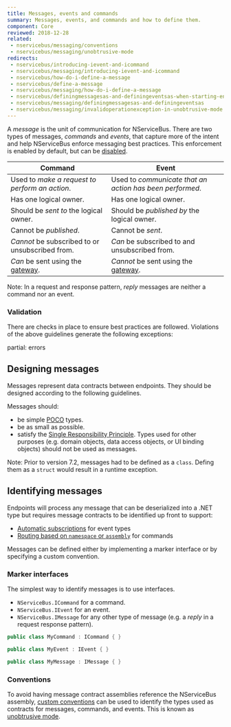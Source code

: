 ```yaml
---
title: Messages, events and commands
summary: Messages, events, and commands and how to define them.
component: Core
reviewed: 2018-12-28
related:
 - nservicebus/messaging/conventions
 - nservicebus/messaging/unobtrusive-mode
redirects:
 - nservicebus/introducing-ievent-and-icommand
 - nservicebus/messaging/introducing-ievent-and-icommand
 - nservicebus/how-do-i-define-a-message
 - nservicebus/define-a-message
 - nservicebus/messaging/how-do-i-define-a-message
 - nservicebus/definingmessagesas-and-definingeventsas-when-starting-endpoint
 - nservicebus/messaging/definingmessagesas-and-definingeventsas
 - nservicebus/messaging/invalidoperationexception-in-unobtrusive-mode
---
```


A *message* is the unit of communication for NServiceBus. There are two types of messages, _commands_ and _events_, that capture more of the intent and help NServiceBus enforce messaging best practices. This enforcement is enabled by default, but can be [disabled](best-practice-enforcement.md).

Command | Event
-- | --
Used to _make a request to perform an action_. | Used to _communicate that an action has been performed_.
Has one logical owner. | Has one logical owner.
Should be _sent to_ the logical owner. | Should be _published by_ the logical owner.
Cannot be _published_. | Cannot be _sent_.
_Cannot_ be subscribed to or unsubscribed from. | _Can_ be subscribed to and unsubscribed from.
_Can_ be sent using the [gateway](/nservicebus/gateway). | _Cannot_ be sent using the [gateway](/nservicebus/gateway).

Note: In a request and response pattern, _reply_ messages are neither a command nor an event.


### Validation

There are checks in place to ensure best practices are followed. Violations of the above guidelines generate the following exceptions:

partial: errors


## Designing messages

Messages represent data contracts between endpoints. They should be designed according to the following guidelines.
 
Messages should:

* be simple [POCO](https://en.wikipedia.org/wiki/Plain_old_CLR_object) types.
* be as small as possible.
* satisfy the [Single Responsibility Principle](https://en.wikipedia.org/wiki/Single_responsibility_principle). Types used for other purposes (e.g. domain objects, data access objects, or UI binding objects) should not be used as messages.

Note: Prior to version 7.2, messages had to be defined as a `class`. Defing them as a `struct` would result in a runtime exception.

## Identifying messages

Endpoints will process any message that can be deserialized into a .NET type but requires message contracts to be identified up front to support:

* [Automatic subscriptions](/nservicebus/messaging/publish-subscribe/controlling-what-is-subscribed.md) for event types
* [Routing based on `namespace` or `assembly`](/nservicebus/messaging/routing.md) for commands

Messages can be defined either by implementing a marker interface or by specifying a custom convention.

### Marker interfaces

The simplest way to identify messages is to use interfaces.

* `NServiceBus.ICommand` for a command.
* `NServiceBus.IEvent` for an event.
* `NServiceBus.IMessage` for any other type of message (e.g. a _reply_ in a request response pattern).

```cs
public class MyCommand : ICommand { }

public class MyEvent : IEvent { }

public class MyMessage : IMessage { }
```

### Conventions

To avoid having message contract assemblies reference the NServiceBus assembly, [custom conventions](/nservicebus/messaging/conventions.md) can be used to identify the types used as contracts for messages, commands, and events. This is known as [unobtrusive mode](unobtrusive-mode.md).